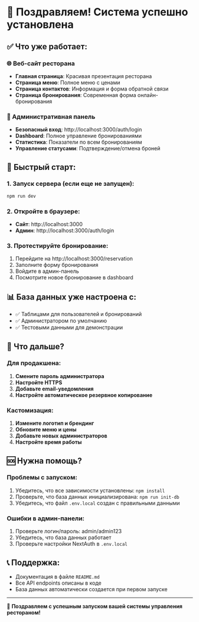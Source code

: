 # 🎉 Поздравляем! Система успешно установлена

## ✅ Что уже работает:

### 🌐 Веб-сайт ресторана
- **Главная страница**: Красивая презентация ресторана
- **Страница меню**: Полное меню с ценами  
- **Страница контактов**: Информация и форма обратной связи
- **Страница бронирования**: Современная форма онлайн-бронирования

### 💼 Административная панель
- **Безопасный вход**: http://localhost:3000/auth/login
- **Dashboard**: Полное управление бронированиями
- **Статистика**: Показатели по всем бронированиям
- **Управление статусами**: Подтверждение/отмена броней

## 🚀 Быстрый старт:

### 1. Запуск сервера (если еще не запущен):
```bash
npm run dev
```

### 2. Откройте в браузере:
- **Сайт**: http://localhost:3000
- **Админ**: http://localhost:3000/auth/login

### 3. Протестируйте бронирование:
1. Перейдите на http://localhost:3000/reservation
2. Заполните форму бронирования
3. Войдите в админ-панель
4. Посмотрите новое бронирование в dashboard

## 📊 База данных уже настроена с:
- ✅ Таблицами для пользователей и бронирований
- ✅ Администратором по умолчанию
- ✅ Тестовыми данными для демонстрации

## 🎯 Что дальше?

### Для продакшена:
1. **Смените пароль администратора**
2. **Настройте HTTPS**
3. **Добавьте email-уведомления**
4. **Настройте автоматическое резервное копирование**

### Кастомизация:
1. **Измените логотип и брендинг**
2. **Обновите меню и цены**
3. **Добавьте новых администраторов**
4. **Настройте время работы**

## 🆘 Нужна помощь?

### Проблемы с запуском:
1. Убедитесь, что все зависимости установлены: `npm install`
2. Проверьте, что база данных инициализирована: `npm run init-db`
3. Убедитесь, что файл `.env.local` создан с правильными данными

### Ошибки в админ-панели:
1. Проверьте логин/пароль: admin/admin123
2. Убедитесь, что база данных работает
3. Проверьте настройки NextAuth в `.env.local`

## 📞 Поддержка:
- Документация в файле `README.md`
- Все API endpoints описаны в коде
- База данных автоматически создается при первом запуске

---

🎊 **Поздравляем с успешным запуском вашей системы управления рестораном!**
